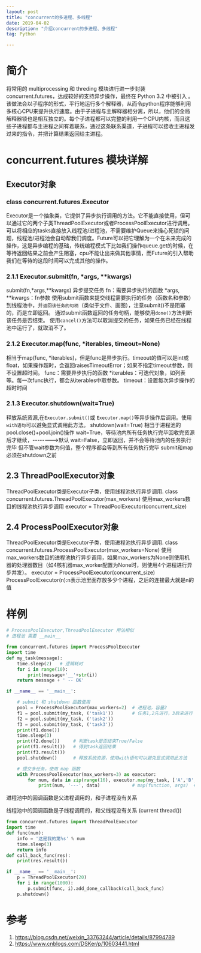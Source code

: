 ```yaml
---
layout: post
title: "concurrent的多进程、多线程"
date: 2019-04-02
description: "介绍concurrent的多进程、多线程"
tag: Python

---
```


# 简介

将常用的 multiprocessing 和 threding 模块进行进一步封装 concurrent.futures，达成较好的支持异步操作，最终在 Python 3.2 中被引入 。该做法会以子程序的形式，平行地运行多个解释器，从而令python程序能够利用多核心CPU来提升执行速度。由于子进程与主解释器相分离，所以，他们的全局解释器锁也是相互独立的。每个子进程都可以完整的利用一个CPU内核，而且这些子进程都与主进程之间有着联系，通过这条联系渠道，子进程可以接收主进程发过来的指令，并把计算结果返回给主进程。

# concurrent.futures 模块详解

## Executor对象

### class concurrent.futures.Executor
Executor是一个抽象类，它提供了异步执行调用的方法。它不能直接使用，但可以通过它的两个子类ThreadPoolExecutor或者ProcessPoolExecutor进行调用。可以将相应的tasks直接放入线程池/进程池，不需要维护Queue来操心死锁的问题，线程池/进程池会自动帮我们调度。Future可以把它理解为一个在未来完成的操作，这是异步编程的基础，传统编程模式下比如我们操作queue.get的时候，在等待返回结果之前会产生阻塞，cpu不能让出来做其他事情，而Future的引入帮助我们在等待的这段时间可以完成其他的操作。

### 2.1.1 Executor.submit(fn, \*args, \*\*kwargs)
submit(fn,\*args,\*\*kwargs) 异步提交任务
fn：需要异步执行的函数
\*args, \*\*kwargs：fn参数
使用submit函数来提交线程需要执行的任务（函数名和参数）到线程池中，并`返回该任务的句柄`（类似于文件、画图），注意submit()不是阻塞的，而是立即返回。
通过submit函数返回的任务句柄，能够使用`done()`方法判断该任务是否结束。
使用`cancel()`方法可以取消提交的任务，如果任务已经在线程池中运行了，就取消不了。

### 2.1.2 Executor.map(func, \*iterables, timeout=None)
相当于map(func, \*iterables)，但是func是异步执行。timeout的值可以是int或float，如果操作超时，会返回raisesTimeoutError；如果不指定timeout参数，则不设置超时间。
func：需要异步执行的函数
\*iterables：可迭代对象，如列表等。每一次func执行，都会从iterables中取参数。
timeout：设置每次异步操作的超时时间

### 2.1.3 Executor.shutdown(wait=True)
释放系统资源,在`Executor.submit()`或 `Executor.map()`等异步操作后调用。使用`with语句`可以避免显式调用此方法。
shutdown(wait=True) 相当于进程池的pool.close()+pool.join()操作
wait=True，等待池内所有任务执行完毕回收完资源后才继续，-------->默认
wait=False，立即返回，并不会等待池内的任务执行完毕
但不管wait参数为何值，整个程序都会等到所有任务执行完毕
submit和map必须在shutdown之前

## 2.3 ThreadPoolExecutor对象
ThreadPoolExecutor类是Executor子类，使用线程池执行异步调用.
class concurrent.futures.ThreadPoolExecutor(max_workers)
使用max_workers数目的线程池执行异步调用
executor = ThreadPoolExecutor(concurrent_size)
 
## 2.4 ProcessPoolExecutor对象
ThreadPoolExecutor类是Executor子类，使用进程池执行异步调用.
class concurrent.futures.ProcessPoolExecutor(max_workers=None)
使用max_workers数目的进程池执行异步调用，如果max_workers为None则使用机器的处理器数目（如4核机器max_worker配置为None时，则使用4个进程进行异步并发）。
executor = ProcessPoolExecutor(concurrent_size)
ProcessPoolExecutor(n):n表示池里面存放多少个进程，之后的连接最大就是n的值


# 样例

```python
# ProcessPoolExecutor,ThreadPoolExecutor 用法相似
# 进程池 需要 __main__

from concurrent.futures import ProcessPoolExecutor
import time
def my_task(message):
    time.sleep(2)   # 逻辑耗时
    for i in range(10):
        print(message+'__'+str(i))
    return message + ' -- OK'

if __name__ == '__main__':

    # submit 和 shutdown 函数使用
    pool = ProcessPoolExecutor(max_workers=2)  # 进程池，容量2
    f1 = pool.submit(my_task, ('task1'))       # 任务1,2先进行，3后来进行
    f2 = pool.submit(my_task, ('task2'))
    f3 = pool.submit(my_task, ('task3'))
    print(f1.done())
    time.sleep(3)
    print(f2.done())     # 判断task是否结束True/False
    print(f1.result())   # 得到task返回结果
    print(f3.result())
    pool.shutdown()      # 释放系统资源，使用with语句可以避免显式调用此方法

    # 提交多任务，使用 map 函数
    with ProcessPoolExecutor(max_workers=3) as executor:
        for num, data in zip(range(16), executor.map(my_task, ['A','B','C','D','E'])):
            print(num, '---', data)            # map(function, args)  # 提交五个任务
```

进程池中的回调函数是父进程调用的，和子进程没有关系

线程池中的回调函数是子线程调用的，和父线程没有关系 (current thread())

```python
from concurrent.futures import ThreadPoolExecutor
import time
def func(num):
    info = '这是我的第%s' % num
    time.sleep(3)
    return info
def call_back_func(res):
    print(res.result())

if __name__ == '__main__':
    p = ThreadPoolExecutor(20)
    for i in range(1000):
        p.submit(func, i).add_done_callback(call_back_func)
    p.shutdown()
```


# 参考
1. https://blog.csdn.net/weixin_33763244/article/details/87994789
2. https://www.cnblogs.com/DSKer/p/10603441.html
